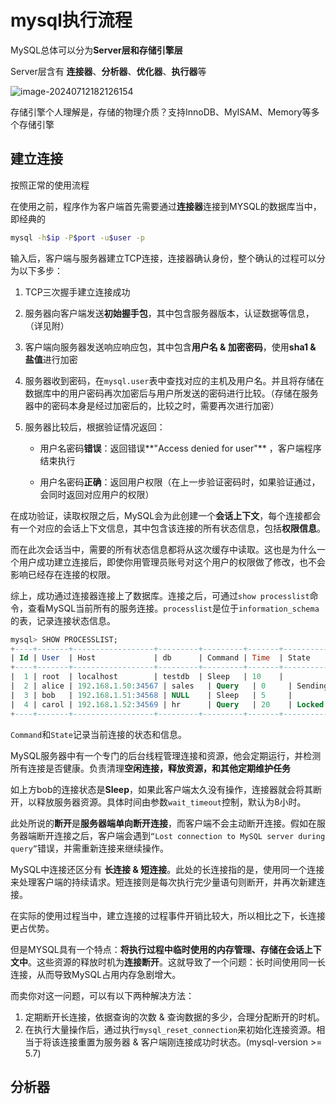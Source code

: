 # mysql执行流程

MySQL总体可以分为**Server层和存储引擎层**

Server层含有 **连接器**、**分析器**、**优化器**、**执行器**等

![image-20240712182126154](C:\Users\chenz\AppData\Roaming\Typora\typora-user-images\image-20240712182126154.png)

存储引擎个人理解是，存储的物理介质？支持InnoDB、MyISAM、Memory等多个存储引擎



## 建立连接

按照正常的使用流程

在使用之前，程序作为客户端首先需要通过**连接器**连接到MYSQL的数据库当中，即经典的

```bash
mysql -h$ip -P$port -u$user -p
```

输入后，客户端与服务器建立TCP连接，连接器确认身份，整个确认的过程可以分为以下多步：

1. TCP三次握手建立连接成功

2. 服务器向客户端发送**初始握手包**，其中包含服务器版本，认证数据等信息，（详见附）

3. 客户端向服务器发送响应响应包，其中包含**用户名 & 加密密码**，使用**sha1 & 盐值**进行加密

4. 服务器收到密码，在`mysql.user`表中查找对应的主机及用户名。并且将存储在数据库中的用户密码再次加密后与用户所发送的密码进行比较。（存储在服务器中的密码本身是经过加密后的，比较之时，需要再次进行加密）

5. 服务器比较后，根据验证情况返回：

   - 用户名密码**错误**：返回错误**"Access denied for user"** ，客户端程序结束执行

   - 用户名密码**正确**：返回用户权限（在上一步验证密码时，如果验证通过，会同时返回对应用户的权限）

在成功验证，读取权限之后，MySQL会为此创建一个**会话上下文**，每个连接都会有一个对应的会话上下文信息，其中包含该连接的所有状态信息，包括**权限信息**。

而在此次会话当中，需要的所有状态信息都将从这次缓存中读取。这也是为什么一个用户成功建立连接后，即使你用管理员账号对这个用户的权限做了修改，也不会影响已经存在连接的权限。

 

综上，成功通过连接器连接上了数据库。连接之后，可通过`show processlist`命令，查看MySQL当前所有的服务连接。`processlist`是位于`information_schema`的表，记录连接状态信息。

```sql
mysql> SHOW PROCESSLIST;
+----+-------+------------------+---------+---------+-------+-------------+-----------------------+
| Id | User  | Host             | db      | Command | Time  | State       | Info                  |
+----+-------+------------------+---------+---------+-------+-------------+-----------------------+
|  1 | root  | localhost        | testdb  | Sleep   | 10    |             | NULL                  |
|  2 | alice | 192.168.1.50:34567 | sales   | Query   | 0     | Sending data| SELECT * FROM orders  |
|  3 | bob   | 192.168.1.51:34568 | NULL    | Sleep   | 5     |             | NULL                  |
|  4 | carol | 192.168.1.52:34569 | hr      | Query   | 20    | Locked      | UPDATE employees SET salary = 5000 WHERE id = 1 |
+----+-------+------------------+---------+---------+-------+-------------+-----------------------+
```

`Command`和`State`记录当前连接的状态和信息。

MySQL服务器中有一个专门的后台线程管理连接和资源，他会定期运行，并检测所有连接是否健康。负责清理**空闲连接，释放资源，和其他定期维护任务**

如上方bob的连接状态是**Sleep**，如果此客户端太久没有操作，连接器就会将其断开，以释放服务器资源。具体时间由参数`wait_timeout`控制，默认为8小时。

此处所说的**断开**是**服务器端单向断开连接**，而客户端不会主动断开连接。假如在服务器端断开连接之后，客户端会遇到`“Lost connection to MySQL server during query”`错误，并需重新连接来继续操作。

MySQL中连接还区分有 **长连接 & 短连接**。此处的长连接指的是，使用同一个连接来处理客户端的持续请求。短连接则是每次执行完少量语句则断开，并再次新建连接。

在实际的使用过程当中，建立连接的过程事件开销比较大，所以相比之下，长连接更占优势。

但是MYSQL具有一个特点：**将执行过程中临时使用的内存管理、存储在会话上下文中**。这些资源的释放时机为**连接断开**。这就导致了一个问题：长时间使用同一长连接，从而导致MySQL占用内存急剧增大。

而卖你对这一问题，可以有以下两种解决方法：

1. 定期断开长连接，依据查询的次数 & 查询数据的多少，合理分配断开的时机。
2. 在执行大量操作后，通过执行`mysql_reset_connection`来初始化连接资源。相当于将该连接重置为服务器 & 客户端刚连接成功时状态。(mysql-version >= 5.7)



## 分析器